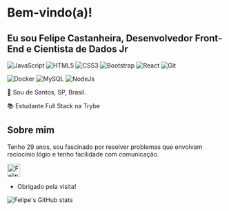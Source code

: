 # Bem-vindo(a)!

 

## Eu sou Felipe Castanheira, Desenvolvedor Front-End e Cientista de Dados Jr

 

![JavaScript](https://img.shields.io/badge/-JavaScript-black?style=flat&logo=javascript)
![HTML5](https://img.shields.io/badge/-HTML5-E34F26?style=flat&logo=html5&logoColor=white)
![CSS3](https://img.shields.io/badge/-CSS3-1572B6?style=flat&logo=css3)
![Bootstrap](https://img.shields.io/badge/-Bootstrap-563D7C?style=flat&logo=bootstrap)
![React](https://img.shields.io/badge/-React-black?style=flat&logo=react)
![Git](https://img.shields.io/badge/-Git-black?style=flat&logo=git)

![Docker](https://img.shields.io/badge/Docker-2496ED?style=for-the-badge&logo=docker&logoColor=white)
![MySQL](https://img.shields.io/badge/MySQL-00000F?style=for-the-badge&logo=mysql&logoColor=white)
![NodeJs](https://img.shields.io/badge/NodeJs-00000F?style=for-the-badge&logo=nodejs&logoColor=white)

:house_with_garden: Sou de Santos, SP, Brasil.

:books: Estudante Full Stack na Trybe
 

## Sobre mim

Tenho 29 anos, sou fascinado por resolver problemas que envolvam raciocínio lógio e tenho facilidade com comunicação.

<a href="https://www.linkedin.com/in/felipe-castanheira/">
    <img src="https://www.vectorlogo.zone/logos/linkedin/linkedin-icon.svg" alt="Felipe Castanheira's LinkedIn Profile" height="30" width="30">
</a>

- Obrigado pela visita!


![Felipe's GitHub stats](https://github-readme-stats.vercel.app/api?username=felipecastanheira&show_icons=true&theme=radical)
